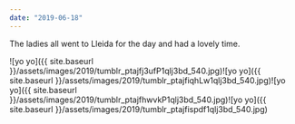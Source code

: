```yaml
---
date: "2019-06-18"
---
```


The ladies all went to Lleida for the day and had a lovely time.

![yo yo]({{ site.baseurl }}/assets/images/2019/tumblr_ptajfj3ufP1qlj3bd_540.jpg)![yo yo]({{ site.baseurl }}/assets/images/2019/tumblr_ptajfiqhLw1qlj3bd_540.jpg)![yo yo]({{ site.baseurl }}/assets/images/2019/tumblr_ptajfhwvkP1qlj3bd_540.jpg)![yo yo]({{ site.baseurl }}/assets/images/2019/tumblr_ptajfispdf1qlj3bd_540.jpg)
